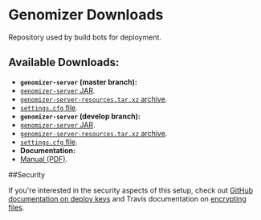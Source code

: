 # Genomizer Downloads

Repository used by build bots for deployment.

## Available Downloads:

 * **`genomizer-server` (master branch):**
  * [`genomizer-server` JAR](https://github.com/genomizer/genomizer-downloads/raw/genomizer-server-master/genomizer-server.jar).
  * [`genomizer-server-resources.tar.xz` archive](https://github.com/genomizer/genomizer-downloads/raw/genomizer-server-master/genomizer-server-resources.tar.xz).
  * [`settings.cfg` file](https://github.com/genomizer/genomizer-downloads/raw/genomizer-server-master/settings.cfg).
 * **`genomizer-server` (develop branch):**
  * [`genomizer-server` JAR](https://github.com/genomizer/genomizer-downloads/raw/genomizer-server-develop/genomizer-server.jar).
  * [`genomizer-server-resources.tar.xz` archive](https://github.com/genomizer/genomizer-downloads/raw/genomizer-server-develop/genomizer-server-resources.tar.xz).
  * [`settings.cfg` file](https://github.com/genomizer/genomizer-downloads/raw/genomizer-server-develop/settings.cfg).
 * **Documentation:**
  * [Manual (PDF)](https://github.com/genomizer/genomizer-downloads/raw/documentation/genomizer-manual.pdf).
  

##Security

If you're interested in the security aspects of this setup, check out [GitHub documentation on deploy keys](https://developer.github.com/guides/managing-deploy-keys/) 
and Travis documentation on [encrypting files](http://docs.travis-ci.com/user/encrypting-files/). 
